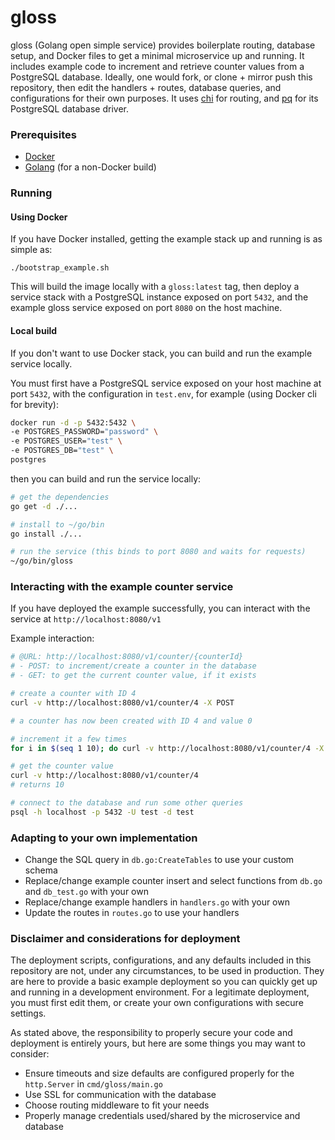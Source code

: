 # gloss
gloss (Golang open simple service) provides boilerplate routing, database setup, and Docker files to get a minimal 
microservice up and running.  It includes example code to increment and retrieve counter values from a PostgreSQL 
database.  Ideally, one would fork, or clone + mirror push this repository, then edit the handlers + routes, database 
queries, and configurations for their own purposes.  It uses [chi](https://github.com/go-chi/chi) for routing, and 
[pq](https://github.com/lib/pq) for its PostgreSQL database driver.

### Prerequisites
- [Docker](https://www.docker.com/)
- [Golang](https://golang.org/) (for a non-Docker build)

### Running 
#### Using Docker
If you have Docker installed, getting the example stack up and running is as simple as:

`./bootstrap_example.sh`

This will build the image locally with a `gloss:latest` tag, then deploy a service stack with a PostgreSQL instance
exposed on port `5432`, and the example gloss service exposed on port `8080` on the host machine.

#### Local build
If you don't want to use Docker stack, you can build and run the example service locally.  

You must first have a PostgreSQL service exposed on your host machine at port `5432`, with the configuration in 
`test.env`, for example (using Docker cli for brevity):
```bash
docker run -d -p 5432:5432 \
-e POSTGRES_PASSWORD="password" \
-e POSTGRES_USER="test" \
-e POSTGRES_DB="test" \
postgres
```

then you can build 
and run the service locally:
```bash
# get the dependencies
go get -d ./...

# install to ~/go/bin
go install ./...

# run the service (this binds to port 8080 and waits for requests)
~/go/bin/gloss
```

### Interacting with the example counter service
If you have deployed the example successfully, you can interact with the service at `http://localhost:8080/v1`

Example interaction:
```bash
# @URL: http://localhost:8080/v1/counter/{counterId}
# - POST: to increment/create a counter in the database
# - GET: to get the current counter value, if it exists

# create a counter with ID 4
curl -v http://localhost:8080/v1/counter/4 -X POST

# a counter has now been created with ID 4 and value 0

# increment it a few times
for i in $(seq 1 10); do curl -v http://localhost:8080/v1/counter/4 -X POST; done

# get the counter value
curl -v http://localhost:8080/v1/counter/4
# returns 10

# connect to the database and run some other queries
psql -h localhost -p 5432 -U test -d test
```

### Adapting to your own implementation
- Change the SQL query in `db.go:CreateTables` to use your custom schema
- Replace/change example counter insert and select functions from `db.go` and `db_test.go` with your own
- Replace/change example handlers in `handlers.go` with your own
- Update the routes in `routes.go` to use your handlers

### Disclaimer and considerations for deployment
The deployment scripts, configurations, and any defaults included in this repository are not, under any circumstances, 
to be used in production.  They are here to provide a basic example deployment so you can quickly get up and running in 
a development environment.  For a legitimate deployment, you must first edit them, or create your own configurations 
with secure settings.

As stated above, the responsibility to properly secure your code and deployment is entirely yours, but here are some 
things you may want to consider: 
- Ensure timeouts and size defaults are configured properly for the `http.Server` in `cmd/gloss/main.go`
- Use SSL for communication with the database
- Choose routing middleware to fit your needs
- Properly manage credentials used/shared by the microservice and database
